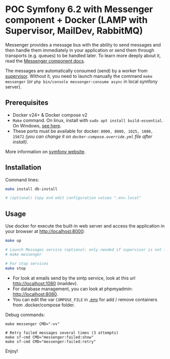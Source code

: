# POC Symfony 6.2 with Messenger component + Docker (LAMP with Supervisor, MailDev, RabbitMQ)
Messenger provides a message bus with the ability to send messages and then handle them immediately in your application or send them through transports (e.g. queues) to be handled later. To learn more deeply about it, read the [Messenger component docs](https://symfony.com/doc/6.2/messenger.htmlcomponents/messenger.html).

The messages are automatically consumed (send) by a worker from [supervisor](http://supervisord.org). Without it, you need to launch manually the command `make messenger` (or `php bin/console messenger:consume async` in local symfony server).


## Prerequisites

* Docker v24+ & Docker compose v2
* `Make` command. On linux, install with `sudo apt install build-essential`. On Windows, [see here](https://stackoverflow.com/questions/32127524/how-to-install-and-use-make-in-windows/54086635).
* These ports must be available for docker: `8000, 8080, 1025, 1080, 15672` _(you can change it on `docker-compose.override.yml` file after install)_.

More information on [symfony website](https://symfony.com/doc/6.2/reference/requirements.html).


## Installation
Command lines:

```bash
make install db-install

# (optional) Copy and edit configuration values ".env.local"
```


## Usage
Use docker for execute the built-in web server and access the application in your browser at <http://localhost:8000>:

```bash
make up

# Launch Messages service (optional: only needed if supervisor is not launch)
# make messenger

# For stop services
make stop
```

* For look at emails send by the smtp service, look at this url <http://localhost:1080> (maildev).
* For database management, you can look at phpmyadmin: <http://localhost:8080>.
* You can edit the var `COMPOSE_FILE` in [.env](.env) for add / remove containers from .docker/compose folder.

Debug commands:

```shell
make messenger CMD="-vv"

# Retry failed messages several times (3 attempts)
make sf-cmd CMD="messenger:failed:show"
make sf-cmd CMD="messenger:failed:retry"
```

Enjoy!